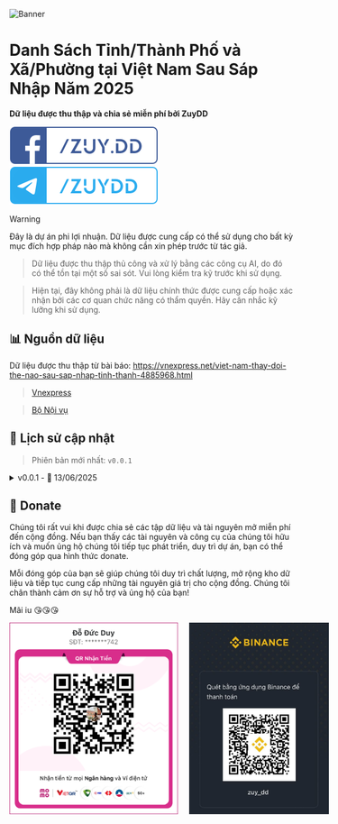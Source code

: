 ![Banner](https://raw.githubusercontent.com/zuydd/image/main/vn-geo.png)

# Danh Sách Tỉnh/Thành Phố và Xã/Phường tại Việt Nam Sau Sáp Nhập Năm 2025

**Dữ liệu được thu thập và chia sẻ miễn phí bởi ZuyDD**

<a href="https://www.facebook.com/zuy.dd"><img src="https://raw.githubusercontent.com/zuydd/image/main/facebook.svg" alt="Facebook"></a>
<a href="https://t.me/zuydd"><img src="https://raw.githubusercontent.com/zuydd/image/main/telegram.svg" alt="Telegram"></a>

> [!WARNING]
> Đây là dự án phi lợi nhuận. Dữ liệu được cung cấp có thể sử dụng cho bất kỳ mục đích hợp pháp nào mà không cần xin phép trước từ tác giả.

> Dữ liệu được thu thập thủ công và xử lý bằng các công cụ AI, do đó có thể tồn tại một số sai sót. Vui lòng kiểm tra kỹ trước khi sử dụng.

> Hiện tại, đây không phải là dữ liệu chính thức được cung cấp hoặc xác nhận bởi các cơ quan chức năng có thẩm quyền. Hãy cân nhắc kỹ lưỡng khi sử dụng.

## 📊 Nguồn dữ liệu

Dữ liệu được thu thập từ bài báo: https://vnexpress.net/viet-nam-thay-doi-the-nao-sau-sap-nhap-tinh-thanh-4885968.html

> [Vnexpress](https://vnexpress.net/)

> [Bộ Nội vụ](https://moha.gov.vn/)

## 🔄 Lịch sử cập nhật

> Phiên bản mới nhất: `v0.0.1`

<details>
<summary>v0.0.1 - 📅 13/06/2025</summary>
  
- Khởi tạo và cập nhật dữ liệu lần đầu tiên
</details>

## 🎁 Donate

Chúng tôi rất vui khi được chia sẻ các tập dữ liệu và tài nguyên mở miễn phí đến cộng đồng. Nếu bạn thấy các tài nguyên và công cụ của chúng tôi hữu ích và muốn ủng hộ chúng tôi tiếp tục phát triển, duy trì dự án, bạn có thể đóng góp qua hình thức donate.

Mỗi đóng góp của bạn sẽ giúp chúng tôi duy trì chất lượng, mở rộng kho dữ liệu và tiếp tục cung cấp những tài nguyên giá trị cho cộng đồng. Chúng tôi chân thành cảm ơn sự hỗ trợ và ủng hộ của bạn!

Mãi iu 😘😘😘

<div style="display: flex; gap: 20px;">
  <img src="https://raw.githubusercontent.com/zuydd/image/main/qr-momo.png" alt="QR Momo" height="340" />
  <img src="https://raw.githubusercontent.com/zuydd/image/main/qr-binance.jpg" alt="QR Binance" height="340" />
</div>
